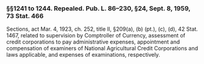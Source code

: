 ### §§1241 to 1244. Repealed. Pub. L. 86–230, §24, Sept. 8, 1959, 73 Stat. 466 ###

Sections, act Mar. 4, 1923, ch. 252, title II, §209(a), (b) (pt.), (c), (d), 42 Stat. 1467, related to supervision by Comptroller of Currency, assessment of credit corporations to pay administrative expenses, appointment and compensation of examiners of National Agricultural Credit Corporations and laws applicable, and expenses of examinations, respectively.